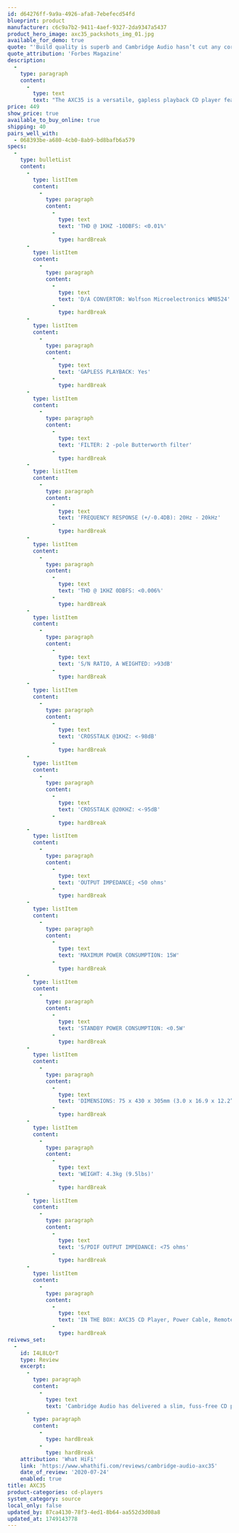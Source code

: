 ```yaml
---
id: d64276ff-9a9a-4926-afa8-7ebefecd54fd
blueprint: product
manufacturer: c6c9a7b2-9411-4aef-9327-2da9347a5437
product_hero_image: axc35_packshots_img_01.jpg
available_for_demo: true
quote: "'Build quality is superb and Cambridge Audio hasn’t cut any corners on the sound quality either. Highly recommended.'"
quote_attribution: 'Forbes Magazine'
description:
  -
    type: paragraph
    content:
      -
        type: text
        text: "The AXC35 is a versatile, gapless playback CD player featuring a high quality digital to analogue converter (DAC), to convert the digital information stored on a CD into an analogue sound signal. As well as regular audio CDs, the AXC35 will play MP3 and WMA files from home recorded CD-R, CD-RW and CD-ROM discs. There’s also a dedicated digital output which allows you to record from a CD to a digital format or even connect to a standalone DAC when you’re ready to improve your sound even further.\_\_"
price: 449
show_price: true
available_to_buy_online: true
shipping: 40
pairs_well_with:
  - 068393be-a680-4cb0-8ab9-bd8bafb6a579
specs:
  -
    type: bulletList
    content:
      -
        type: listItem
        content:
          -
            type: paragraph
            content:
              -
                type: text
                text: 'THD @ 1KHZ -10DBFS: <0.01%'
              -
                type: hardBreak
      -
        type: listItem
        content:
          -
            type: paragraph
            content:
              -
                type: text
                text: 'D/A CONVERTOR: Wolfson Microelectronics WM8524'
              -
                type: hardBreak
      -
        type: listItem
        content:
          -
            type: paragraph
            content:
              -
                type: text
                text: 'GAPLESS PLAYBACK: Yes'
              -
                type: hardBreak
      -
        type: listItem
        content:
          -
            type: paragraph
            content:
              -
                type: text
                text: 'FILTER: 2 -pole Butterworth filter'
              -
                type: hardBreak
      -
        type: listItem
        content:
          -
            type: paragraph
            content:
              -
                type: text
                text: 'FREQUENCY RESPONSE (+/-0.4DB): 20Hz - 20kHz'
              -
                type: hardBreak
      -
        type: listItem
        content:
          -
            type: paragraph
            content:
              -
                type: text
                text: 'THD @ 1KHZ 0DBFS: <0.006%'
              -
                type: hardBreak
      -
        type: listItem
        content:
          -
            type: paragraph
            content:
              -
                type: text
                text: 'S/N RATIO, A WEIGHTED: >93dB'
              -
                type: hardBreak
      -
        type: listItem
        content:
          -
            type: paragraph
            content:
              -
                type: text
                text: 'CROSSTALK @1KHZ: <-98dB'
              -
                type: hardBreak
      -
        type: listItem
        content:
          -
            type: paragraph
            content:
              -
                type: text
                text: 'CROSSTALK @20KHZ: <-95dB'
              -
                type: hardBreak
      -
        type: listItem
        content:
          -
            type: paragraph
            content:
              -
                type: text
                text: 'OUTPUT IMPEDANCE; <50 ohms'
              -
                type: hardBreak
      -
        type: listItem
        content:
          -
            type: paragraph
            content:
              -
                type: text
                text: 'MAXIMUM POWER CONSUMPTION: 15W'
              -
                type: hardBreak
      -
        type: listItem
        content:
          -
            type: paragraph
            content:
              -
                type: text
                text: 'STANDBY POWER CONSUMPTION: <0.5W'
              -
                type: hardBreak
      -
        type: listItem
        content:
          -
            type: paragraph
            content:
              -
                type: text
                text: 'DIMENSIONS: 75 x 430 x 305mm (3.0 x 16.9 x 12.2”)'
              -
                type: hardBreak
      -
        type: listItem
        content:
          -
            type: paragraph
            content:
              -
                type: text
                text: 'WEIGHT: 4.3kg (9.5lbs)'
              -
                type: hardBreak
      -
        type: listItem
        content:
          -
            type: paragraph
            content:
              -
                type: text
                text: 'S/PDIF OUTPUT IMPEDANCE: <75 ohms'
              -
                type: hardBreak
      -
        type: listItem
        content:
          -
            type: paragraph
            content:
              -
                type: text
                text: 'IN THE BOX: AXC35 CD Player, Power Cable, Remote Control, 2 x AAA Batteries'
              -
                type: hardBreak
reivews_set:
  -
    id: I4L8LQrT
    type: Review
    excerpt:
      -
        type: paragraph
        content:
          -
            type: text
            text: 'Cambridge Audio has delivered a slim, fuss-free CD player that fits beautifully within its AX range. It presents enough clarity and detail for a perfectly capable, listenable sound at the price. The Cambridge Audio player is still a worthy proposition. If you want your hi-fi components to assimilate rather than dominate your decor, the Cambridge Audio AXC35 remains a solid, budget-friendly solution.'
      -
        type: paragraph
        content:
          -
            type: hardBreak
          -
            type: hardBreak
    attribution: 'What HiFi'
    link: 'https://www.whathifi.com/reviews/cambridge-audio-axc35'
    date_of_review: '2020-07-24'
    enabled: true
title: AXC35
product-categories: cd-players
system_category: source
local_only: false
updated_by: 87ca4130-78f3-4ed1-8b64-aa552d3d08a8
updated_at: 1749143778
---
```

